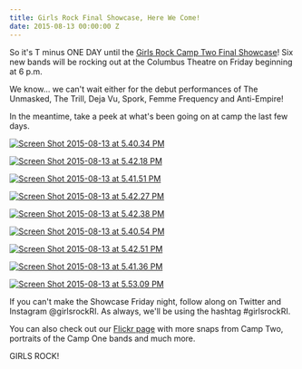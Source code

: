 ```yaml
---
title: Girls Rock Final Showcase, Here We Come!
date: 2015-08-13 00:00:00 Z
---
```


So it's T minus ONE DAY until the [Girls Rock Camp Two Final Showcase](https://www.facebook.com/events/1459973014317415/)! Six new bands will be rocking out at the Columbus Theatre on Friday beginning at 6 p.m.

We know... we can't wait either for the debut performances of The Unmasked, The Trill, Deja Vu, Spork, Femme Frequency and Anti-Empire!

In the meantime, take a peek at what's been going on at camp the last few days.

[![Screen Shot 2015-08-13 at 5.40.34 PM](/uploads/blogposts/Screen-Shot-2015-08-13-at-5.40.34-PM-e1439502343717.png)](http://girlsrockri.org/wp-content/uploads/2015/08/Screen-Shot-2015-08-13-at-5.40.34-PM-e1439502343717.png)

[![Screen Shot 2015-08-13 at 5.42.18 PM](/uploads/blogposts/Screen-Shot-2015-08-13-at-5.42.18-PM-e1439502449516.png)](http://girlsrockri.org/wp-content/uploads/2015/08/Screen-Shot-2015-08-13-at-5.42.18-PM-e1439502449516.png)

[![Screen Shot 2015-08-13 at 5.41.51 PM](/uploads/blogposts/Screen-Shot-2015-08-13-at-5.41.51-PM-e1439502398169.png)](http://girlsrockri.org/wp-content/uploads/2015/08/Screen-Shot-2015-08-13-at-5.41.51-PM-e1439502398169.png)

[![Screen Shot 2015-08-13 at 5.42.27 PM](/uploads/blogposts/Screen-Shot-2015-08-13-at-5.42.27-PM-e1439502463633.png)](http://girlsrockri.org/wp-content/uploads/2015/08/Screen-Shot-2015-08-13-at-5.42.27-PM-e1439502463633.png)

[![Screen Shot 2015-08-13 at 5.42.38 PM](/uploads/blogposts/Screen-Shot-2015-08-13-at-5.42.38-PM-e1439502476583.png)](http://girlsrockri.org/wp-content/uploads/2015/08/Screen-Shot-2015-08-13-at-5.42.38-PM-e1439502476583.png)

[![Screen Shot 2015-08-13 at 5.40.54 PM](/uploads/blogposts/Screen-Shot-2015-08-13-at-5.40.54-PM-e1439502363156.png)](http://girlsrockri.org/wp-content/uploads/2015/08/Screen-Shot-2015-08-13-at-5.40.54-PM-e1439502363156.png)

[![Screen Shot 2015-08-13 at 5.42.51 PM](/uploads/blogposts/Screen-Shot-2015-08-13-at-5.42.51-PM-e1439502491502.png)](http://girlsrockri.org/wp-content/uploads/2015/08/Screen-Shot-2015-08-13-at-5.42.51-PM-e1439502491502.png)

[![Screen Shot 2015-08-13 at 5.41.36 PM](/uploads/blogposts/Screen-Shot-2015-08-13-at-5.41.36-PM-e1439502381689.png)](http://girlsrockri.org/wp-content/uploads/2015/08/Screen-Shot-2015-08-13-at-5.41.36-PM-e1439502381689.png)

[![Screen Shot 2015-08-13 at 5.53.09 PM](/uploads/blogposts/Screen-Shot-2015-08-13-at-5.53.09-PM-e1439502841416.png)](http://girlsrockri.org/wp-content/uploads/2015/08/Screen-Shot-2015-08-13-at-5.53.09-PM.png)

If you can't make the Showcase Friday night, follow along on Twitter and Instagram @girlsrockRI. As always, we'll be using the hashtag #girlsrockRI.

You can also check out our [Flickr page](https://www.flickr.com/photos/girlsrockri/) with more snaps from Camp Two, portraits of the Camp One bands and much more.

GIRLS ROCK!
